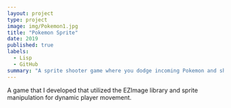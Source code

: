 ```yaml
---
layout: project
type: project
image: img/Pokemon1.jpg
title: "Pokemon Sprite"
date: 2019
published: true
labels:
  - Lisp
  - GitHub
summary: "A sprite shooter game where you dodge incoming Pokemon and shoot at them with fireballs."
---
```


A game that I developed that utilized the EZImage library and sprite manipulation for dynamic player movement.


